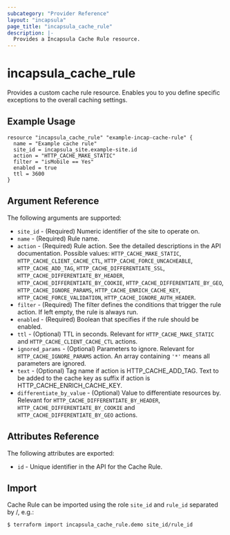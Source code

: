 ```yaml
---
subcategory: "Provider Reference"
layout: "incapsula"
page_title: "incapsula_cache_rule"
description: |-
  Provides a Incapsula Cache Rule resource.
---
```


# incapsula_cache_rule

Provides a custom cache rule resource. Enables you to you define specific exceptions to the overall caching settings.

## Example Usage

```hcl
resource "incapsula_cache_rule" "example-incap-cache-rule" {
  name = "Example cache rule"
  site_id = incapsula_site.example-site.id
  action = "HTTP_CACHE_MAKE_STATIC"
  filter = "isMobile == Yes"
  enabled = true
  ttl = 3600
}
```

## Argument Reference

The following arguments are supported:

* `site_id` - (Required) Numeric identifier of the site to operate on.
* `name` - (Required) Rule name.
* `action` - (Required) Rule action. See the detailed descriptions in the API documentation. Possible values: `HTTP_CACHE_MAKE_STATIC`, `HTTP_CACHE_CLIENT_CACHE_CTL`, `HTTP_CACHE_FORCE_UNCACHEABLE`, `HTTP_CACHE_ADD_TAG`, `HTTP_CACHE_DIFFERENTIATE_SSL`, `HTTP_CACHE_DIFFERENTIATE_BY_HEADER`, `HTTP_CACHE_DIFFERENTIATE_BY_COOKIE`, `HTTP_CACHE_DIFFERENTIATE_BY_GEO`, `HTTP_CACHE_IGNORE_PARAMS`, `HTTP_CACHE_ENRICH_CACHE_KEY`, `HTTP_CACHE_FORCE_VALIDATION`, `HTTP_CACHE_IGNORE_AUTH_HEADER`.
* `filter` - (Required) The filter defines the conditions that trigger the rule action. If left empty, the rule is always run.
* `enabled` - (Required) Boolean that specifies if the rule should be enabled.
* `ttl` - (Optional) TTL in seconds. Relevant for `HTTP_CACHE_MAKE_STATIC` and `HTTP_CACHE_CLIENT_CACHE_CTL` actions.
* `ignored_params` - (Optional) Parameters to ignore. Relevant for `HTTP_CACHE_IGNORE_PARAMS` action. An array containing `'*'` means all parameters are ignored.
* `text` - (Optional) Tag name if action is HTTP_CACHE_ADD_TAG. Text to be added to the cache key as suffix if action is HTTP_CACHE_ENRICH_CACHE_KEY.
* `differentiate_by_value` - (Optional) Value to differentiate resources by. Relevant for `HTTP_CACHE_DIFFERENTIATE_BY_HEADER`, `HTTP_CACHE_DIFFERENTIATE_BY_COOKIE` and `HTTP_CACHE_DIFFERENTIATE_BY_GEO` actions.

## Attributes Reference

The following attributes are exported:

* `id` - Unique identifier in the API for the Cache Rule.

## Import

Cache Rule can be imported using the role `site_id` and `rule_id` separated by /, e.g.:

```
$ terraform import incapsula_cache_rule.demo site_id/rule_id
```